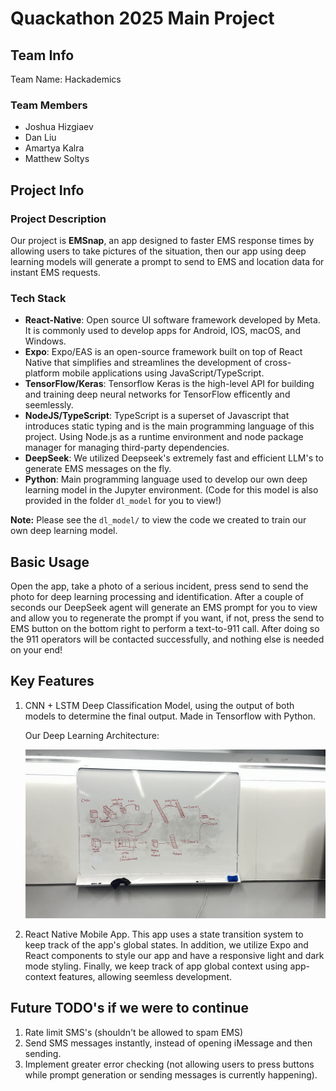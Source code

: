 # Quackathon 2025 Main Project

## Team Info

Team Name: Hackademics

### Team Members

- Joshua Hizgiaev
- Dan Liu
- Amartya Kalra
- Matthew Soltys

## Project Info

### Project Description

Our project is **EMSnap**, an app designed to faster EMS response times by allowing users to take pictures of the situation, then our app using deep learning models will generate a prompt to send to EMS and location data for instant EMS requests.

### Tech Stack

- **React-Native**: Open source UI software framework developed by Meta. It is commonly used to develop apps for Android, IOS, macOS, and Windows.
- **Expo**: Expo/EAS is an open-source framework built on top of React Native that simplifies and streamlines the development of cross-platform mobile applications using JavaScript/TypeScript.
- **TensorFlow/Keras**: Tensorflow Keras is the high-level API for building and training deep neural networks for TensorFlow efficently and seemlessly.
- **NodeJS/TypeScript**: TypeScript is a superset of Javascript that introduces static typing and is the main programming language of this project. Using Node.js as a runtime environment and node package manager for managing third-party dependencies.
- **DeepSeek**: We utilized Deepseek's extremely fast and efficient LLM's to generate EMS messages on the fly.
- **Python**: Main programming language used to develop our own deep learning model in the Jupyter environment. (Code for this model is also provided in the folder ``dl_model`` for you to view!)

**Note:** Please see the ``dl_model/`` to view the code we created to train our own deep learning model.

## Basic Usage

Open the app, take a photo of a serious incident, press send to send the photo for deep learning processing and identification. After a couple of seconds our DeepSeek agent will generate an EMS prompt for you to view and allow you to regenerate the prompt if you want, if not, press the send to EMS button on the bottom right to perform a text-to-911 call. After doing so the 911 operators will be contacted successfully, and nothing else is needed on your end!

## Key Features

1. CNN + LSTM Deep Classification Model, using the output of both models to determine the final output. Made in Tensorflow with Python.

    Our Deep Learning Architecture:

    ![alt text](./assets/arch.jpg "Architecture")

2. React Native Mobile App. This app uses a state transition system to keep track of the app's global states. In addition, we utilize Expo and React components to style our app and have a responsive light and dark mode styling. Finally, we keep track of app global context using app-context features, allowing seemless development.

## Future TODO's if we were to continue

1. Rate limit SMS's (shouldn't be allowed to spam EMS)
2. Send SMS messages instantly, instead of opening iMessage and then sending.
3. Implement greater error checking (not allowing users to press buttons while prompt generation or sending messages is currently happening).
